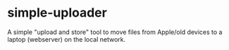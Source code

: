 # simple-uploader
A simple "upload and store" tool to move files from Apple/old devices to a laptop (webserver) on the local network.
